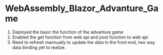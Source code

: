 # WebAssembly_Blazor_Advanture_Game
1. Deployed the basic the function of the advanture game
2. Enabled the get function from web api and post function to web api
3. Need to refresh mannually to update the data in the front end, two way data binding yet to realize.
